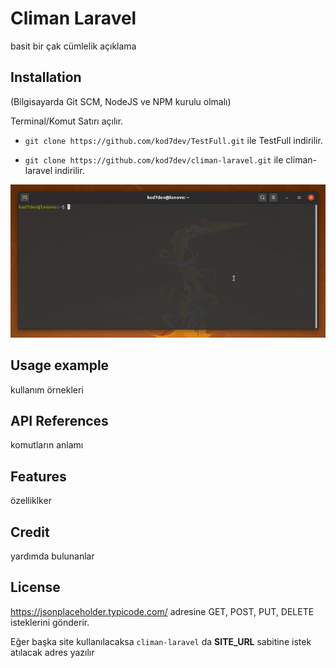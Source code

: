 # Climan Laravel

basit bir çak cümlelik açıklama

## Installation

(Bilgisayarda Git SCM, NodeJS ve NPM kurulu olmalı)

Terminal/Komut Satırı açılır.

- `git clone https://github.com/kod7dev/TestFull.git` ile TestFull indirilir.

- `git clone https://github.com/kod7dev/climan-laravel.git` ile climan-laravel indirilir.

![Installation](readme/kurulum.gif)

## Usage example

kullanım örnekleri

## API References

komutların anlamı

## Features

özelliklker

## Credit

yardımda bulunanlar

## License

https://jsonplaceholder.typicode.com/ adresine GET, POST, PUT, DELETE isteklerini gönderir.

Eğer başka site kullanılacaksa `climan-laravel` da **SITE_URL** sabitine istek atılacak adres yazılır
